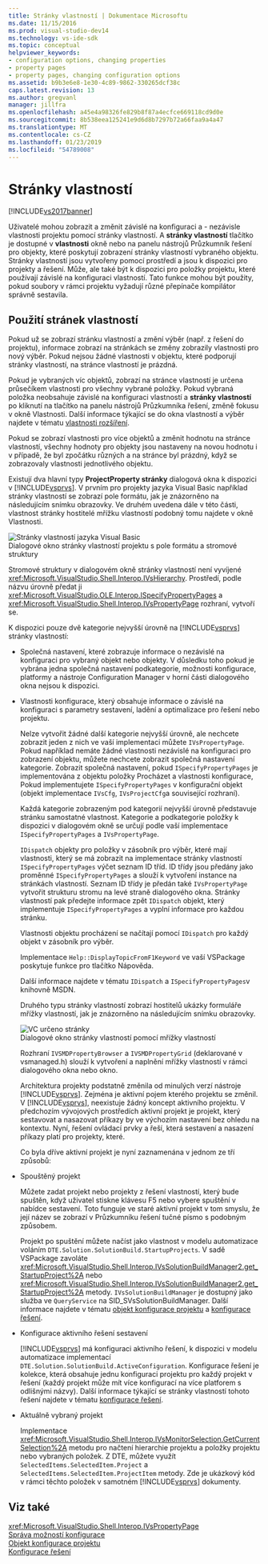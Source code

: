 ```yaml
---
title: Stránky vlastností | Dokumentace Microsoftu
ms.date: 11/15/2016
ms.prod: visual-studio-dev14
ms.technology: vs-ide-sdk
ms.topic: conceptual
helpviewer_keywords:
- configuration options, changing properties
- property pages
- property pages, changing configuration options
ms.assetid: b9b3e6e8-1e30-4c89-9862-330265dcf38c
caps.latest.revision: 13
ms.author: gregvanl
manager: jillfra
ms.openlocfilehash: a45e4a98326fe829b8f87a4ecfce669118cd9d0e
ms.sourcegitcommit: 8b538eea125241e9d6d8b7297b72a66faa9a4a47
ms.translationtype: MT
ms.contentlocale: cs-CZ
ms.lasthandoff: 01/23/2019
ms.locfileid: "54789008"
---
```

# <a name="property-pages"></a>Stránky vlastností
[!INCLUDE[vs2017banner](../../includes/vs2017banner.md)]

Uživatelé mohou zobrazit a změnit závislé na konfiguraci a - nezávisle vlastnosti projektu pomocí stránky vlastností. A **stránky vlastností** tlačítko je dostupné v **vlastnosti** okně nebo na panelu nástrojů Průzkumník řešení pro objekty, které poskytují zobrazení stránky vlastností vybraného objektu. Stránky vlastností jsou vytvořeny pomocí prostředí a jsou k dispozici pro projekty a řešení. Může, ale také být k dispozici pro položky projektu, které používají závislé na konfiguraci vlastností. Tato funkce mohou být použity, pokud soubory v rámci projektu vyžadují různé přepínače kompilátor správně sestavila.  
  
## <a name="using-property-pages"></a>Použití stránek vlastností  
 Pokud už se zobrazí stránku vlastností a změní výběr (např. z řešení do projektu), informace zobrazí na stránkách se změny zobrazily vlastnosti pro nový výběr. Pokud nejsou žádné vlastnosti v objektu, které podporují stránky vlastností, na stránce vlastností je prázdná.  
  
 Pokud je vybraných víc objektů, zobrazí na stránce vlastností je určena průsečíkem vlastnosti pro všechny vybrané položky. Pokud vybraná položka neobsahuje závislé na konfiguraci vlastností a **stránky vlastností** po kliknutí na tlačítko na panelu nástrojů Průzkumníka řešení, změně fokusu v okně Vlastnosti. Další informace týkající se do okna vlastností a výběr najdete v tématu [vlastnosti rozšíření](../../extensibility/internals/extending-properties.md).  
  
 Pokud se zobrazí vlastnosti pro více objektů a změnit hodnotu na stránce vlastností, všechny hodnoty pro objekty jsou nastaveny na novou hodnotu i v případě, že byl zpočátku různých a na stránce byl prázdný, když se zobrazovaly vlastnosti jednotlivého objektu.  
  
 Existují dva hlavní typy **ProjectProperty stránky** dialogová okna k dispozici v [!INCLUDE[vsprvs](../../includes/vsprvs-md.md)]. V prvním pro projekty jazyka Visual Basic například stránky vlastností se zobrazí pole formátu, jak je znázorněno na následujícím snímku obrazovky. Ve druhém uvedena dále v této části, vlastnost stránky hostitelé mřížku vlastností podobný tomu najdete v okně Vlastnosti.  
  
 ![Stránky vlastností jazyka Visual Basic](../../extensibility/internals/media/vsvbproppages.gif "vsVBPropPages")  
Dialogové okno stránky vlastností projektu s pole formátu a stromové struktury  
  
 Stromové struktury v dialogovém okně stránky vlastností není vyvíjené <xref:Microsoft.VisualStudio.Shell.Interop.IVsHierarchy>. Prostředí, podle názvu úrovně předat ji <xref:Microsoft.VisualStudio.OLE.Interop.ISpecifyPropertyPages> a <xref:Microsoft.VisualStudio.Shell.Interop.IVsPropertyPage> rozhraní, vytvoří se.  
  
 K dispozici pouze dvě kategorie nejvyšší úrovně na [!INCLUDE[vsprvs](../../includes/vsprvs-md.md)] stránky vlastností:  
  
- Společná nastavení, které zobrazuje informace o nezávislé na konfiguraci pro vybraný objekt nebo objekty. V důsledku toho pokud je vybrána jedna společná nastavení podkategorie, možnosti konfigurace, platformy a nástroje Configuration Manager v horní části dialogového okna nejsou k dispozici.  
  
- Vlastnosti konfigurace, který obsahuje informace o závislé na konfiguraci s parametry sestavení, ladění a optimalizace pro řešení nebo projektu.  
  
  Nelze vytvořit žádné další kategorie nejvyšší úrovně, ale nechcete zobrazit jeden z nich ve vaší implementaci můžete `IVsPropertyPage`. Pokud například nemáte žádné vlastnosti nezávislé na konfiguraci pro zobrazení objektu, můžete nechcete zobrazit společná nastavení kategorie. Zobrazit společná nastavení, pokud `ISpecifyPropertyPages` je implementována z objektu položky Procházet a vlastnosti konfigurace, Pokud implementujete `ISpecifyPropertyPages` v konfigurační objekt (objekt implementace `IVsCfg`, `IVsProjectCfg`a související rozhraní).  
  
  Každá kategorie zobrazeným pod kategorií nejvyšší úrovně představuje stránku samostatné vlastnost. Kategorie a podkategorie položky k dispozici v dialogovém okně se určují podle vaší implementace `ISpecifyPropertyPages` a `IVsPropertyPage`.  
  
  `IDispatch` objekty pro položky v zásobník pro výběr, které mají vlastnosti, který se má zobrazit na implementace stránky vlastností `ISpecifyPropertyPages` výčet seznam ID tříd. ID třídy jsou předány jako proměnné `ISpecifyPropertyPages` a slouží k vytvoření instance na stránkách vlastností. Seznam ID třídy je předán také `IVsPropertyPage` vytvořit strukturu stromu na levé straně dialogového okna. Stránky vlastností pak předejte informace zpět `IDispatch` objekt, který implementuje `ISpecifyPropertyPages` a vyplní informace pro každou stránku.  
  
  Vlastnosti objektu procházení se načítají pomocí `IDispatch` pro každý objekt v zásobník pro výběr.  
  
  Implementace `Help::DisplayTopicFromF1Keyword` ve vaší VSPackage poskytuje funkce pro tlačítko Nápověda.  
  
  Další informace najdete v tématu `IDispatch` a `ISpecifyPropertyPages`v knihovně MSDN.  
  
  Druhého typu stránky vlastností zobrazí hostitelů ukázky formuláře mřížky vlastností, jak je znázorněno na následujícím snímku obrazovky.  
  
  ![VC určeno stránky](../../extensibility/internals/media/vsvcproppages.gif "vsVCPropPages")  
  Dialogové okno stránky vlastností pomocí mřížky vlastností  
  
  Rozhraní `IVSMDPropertyBrowser` a `IVSMDPropertyGrid` (deklarované v vsmanaged.h) slouží k vytvoření a naplnění mřížky vlastností v rámci dialogového okna nebo okno.  
  
  Architektura projekty podstatně změnila od minulých verzí nástroje [!INCLUDE[vsprvs](../../includes/vsprvs-md.md)]. Zejména je aktivní pojem kterého projektu se změnil. V [!INCLUDE[vsprvs](../../includes/vsprvs-md.md)], neexistuje žádný koncept aktivního projektu. V předchozím vývojových prostředích aktivní projekt je projekt, který sestavovat a nasazovat příkazy by ve výchozím nastavení bez ohledu na kontextu. Nyní, řešení ovládací prvky a řeší, která sestavení a nasazení příkazy platí pro projekty, které.  
  
  Co byla dříve aktivní projekt je nyní zaznamenána v jednom ze tří způsobů:  
  
- Spouštěný projekt  
  
   Můžete zadat projekt nebo projekty z řešení vlastností, který bude spuštěn, když uživatel stiskne klávesu F5 nebo vybere spuštění v nabídce sestavení. Toto funguje ve staré aktivní projekt v tom smyslu, že její název se zobrazí v Průzkumníku řešení tučné písmo s podobným způsobem.  
  
   Projekt po spuštění můžete načíst jako vlastnost v modelu automatizace voláním `DTE.Solution.SolutionBuild.StartupProjects`. V sadě VSPackage zavoláte <xref:Microsoft.VisualStudio.Shell.Interop.IVsSolutionBuildManager2.get_StartupProject%2A> nebo <xref:Microsoft.VisualStudio.Shell.Interop.IVsSolutionBuildManager2.get_StartupProject%2A> metody. `IVsSolutionBuildManager` je dostupný jako služba ve `QueryService` na SID_SVsSolutionBuildManager. Další informace najdete v tématu [objekt konfigurace projektu](../../extensibility/internals/project-configuration-object.md) a [konfigurace řešení](../../extensibility/internals/solution-configuration.md).  
  
- Konfigurace aktivního řešení sestavení  
  
   [!INCLUDE[vsprvs](../../includes/vsprvs-md.md)] má konfiguraci aktivního řešení, k dispozici v modelu automatizace implementací `DTE.Solution.SolutionBuild.ActiveConfiguration`. Konfigurace řešení je kolekce, která obsahuje jednu konfiguraci projektu pro každý projekt v řešení (každý projekt může mít více konfigurací na více platforem s odlišnými názvy). Další informace týkající se stránky vlastností tohoto řešení najdete v tématu [konfigurace řešení](../../extensibility/internals/solution-configuration.md).  
  
- Aktuálně vybraný projekt  
  
   Implementace <xref:Microsoft.VisualStudio.Shell.Interop.IVsMonitorSelection.GetCurrentSelection%2A> metodu pro načtení hierarchie projektu a položky projektu nebo vybraných položek. Z DTE, můžete využít `SelectedItems.SelectedItem.Project` a `SelectedItems.SelectedItem.ProjectItem` metody. Zde je ukázkový kód v rámci těchto položek v samotném [!INCLUDE[vsprvs](../../includes/vsprvs-md.md)] dokumenty.  
  
## <a name="see-also"></a>Viz také  
 <xref:Microsoft.VisualStudio.Shell.Interop.IVsPropertyPage>   
 [Správa možností konfigurace](../../extensibility/internals/managing-configuration-options.md)   
 [Objekt konfigurace projektu](../../extensibility/internals/project-configuration-object.md)   
 [Konfigurace řešení](../../extensibility/internals/solution-configuration.md)

